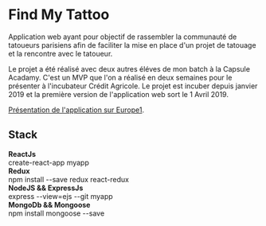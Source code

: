 # Find My Tattoo

Application web ayant pour objectif de rassembler la communauté de tatoueurs parisiens afin de faciliter la mise en place d'un projet de tatouage et la rencontre avec le tatoueur.

Le projet a été réalisé avec deux autres éléves de mon batch à la Capsule Acadamy.
C'est un MVP que l'on a réalisé en deux semaines pour le présenter à l'incubateur Crédit Agricole.
Le projet est incuber depuis janvier 2019 et la première version de l'application web sort le 1 Avril 2019.

[Présentation de l'application sur Europe1](https://www.europe1.fr/emissions/les-trophees-de-lavenir/la-solution-find-my-tattoo-une-application-pour-trouver-un-tatoueur-3857768).

## Stack
**ReactJs**   
     create-react-app myapp        
**Redux**  
     npm install --save redux react-redux         
**NodeJS && ExpressJs**  
     express --view=ejs --git myapp     
**MongoDb && Mongoose**  
     npm install mongoose --save         
